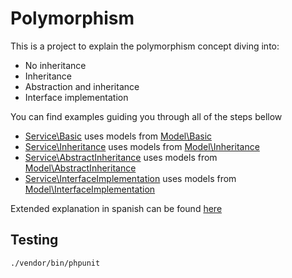 Polymorphism
============

This is a project to explain the polymorphism concept diving into:

- No inheritance
- Inheritance
- Abstraction and inheritance
- Interface implementation  

You can find examples guiding you through all of the steps bellow

- [Service\Basic][1] uses models from [Model\Basic][2]
- [Service\Inheritance][3] uses models from [Model\Inheritance][4]
- [Service\AbstractInheritance][5] uses models from [Model\AbstractInheritance][6]
- [Service\InterfaceImplementation][7] uses models from [Model\InterfaceImplementation][8]

Extended explanation in spanish can be found [here][9]

[1]: https://github.com/motorflash/polymorphism/tree/master/src/AppBundle/Service/Basic
[2]: https://github.com/motorflash/polymorphism/tree/master/src/AppBundle/Model/Basic
[3]: https://github.com/motorflash/polymorphism/tree/master/src/AppBundle/Service/Inheritance
[4]: https://github.com/motorflash/polymorphism/tree/master/src/AppBundle/Model/Inheritance
[5]: https://github.com/motorflash/polymorphism/tree/master/src/AppBundle/Service/AbstractInheritance
[6]: https://github.com/motorflash/polymorphism/tree/master/src/AppBundle/Model/AbstractInheritance
[7]: https://github.com/motorflash/polymorphism/tree/master/src/AppBundle/Service/InterfaceImplementation
[8]: https://github.com/motorflash/polymorphism/tree/master/src/AppBundle/Model/InterfaceImplementation
[9]: https://github.com/motorflash/polymorphism/tree/master/docs/polimorfismo.md

Testing
-------

`./vendor/bin/phpunit`
